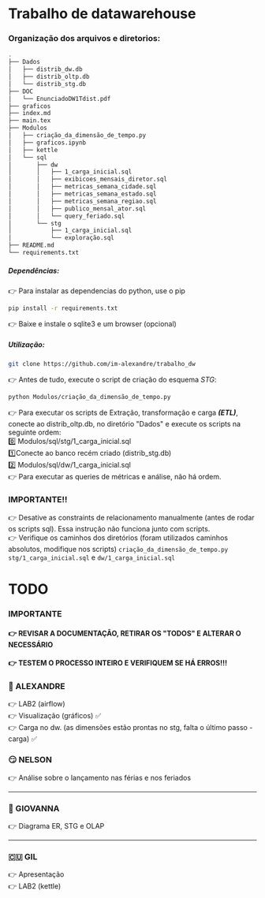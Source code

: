 # Trabalho de datawarehouse


### Organização dos arquivos e diretorios:
```sh
.
├── Dados
│   ├── distrib_dw.db
│   ├── distrib_oltp.db
│   └── distrib_stg.db
├── DOC
│   └── EnunciadoDW1Tdist.pdf
├── graficos
├── index.md
├── main.tex
├── Modulos
│   ├── criação_da_dimensão_de_tempo.py
│   ├── graficos.ipynb
│   ├── kettle
│   └── sql
│       ├── dw
│       │   ├── 1_carga_inicial.sql
│       │   ├── exibicoes_mensais_diretor.sql
│       │   ├── metricas_semana_cidade.sql
│       │   ├── metricas_semana_estado.sql
│       │   ├── metricas_semana_regiao.sql
│       │   ├── publico_mensal_ator.sql
│       │   └── query_feriado.sql
│       └── stg
│           ├── 1_carga_inicial.sql
│           └── exploração.sql
├── README.md
└── requirements.txt
```

##### Dependências:
:point_right: Para instalar as dependencias do python, use o pip
```sh
pip install -r requirements.txt
```
:point_right: Baixe e instale o sqlite3 e um browser (opcional)

##### Utilização:
```sh
git clone https://github.com/im-alexandre/trabalho_dw
```
:point_right: Antes de tudo, execute o script de criação do esquema *STG*: 
```sh
python Modulos/criação_da_dimensão_de_tempo.py
```
:point_right: Para executar os scripts de Extração, transformação e carga ***(ETL)***,
conecte ao distrib_oltp.db, no diretório "Dados" e execute os scripts na seguinte
ordem:  
    0️⃣ Modulos/sql/stg/1_carga_inicial.sql  
    1️⃣Conecte ao banco recém criado (distrib_stg.db)  
    2️⃣ Modulos/sql/dw/1_carga_inicial.sql  
:point_right: Para executar as queries de métricas e análise, não há ordem.  

### IMPORTANTE‼️ 
:point_right: Desative as constraints de relacionamento manualmente (antes de rodar os scripts
sql). Essa instrução não funciona junto com scripts.   
:point_right: Verifique os caminhos dos diretórios (foram utilizados caminhos absolutos,
modifique nos scripts) ```criação_da_dimensão_de_tempo.py``` ```stg/1_carga_inicial.sql``` e ```dw/1_carga_inicial.sql```  




# TODO

### IMPORTANTE
#### :point_right: REVISAR A DOCUMENTAÇÃO, RETIRAR OS "TODOS" E ALTERAR O NECESSÁRIO
#### :point_right: TESTEM O PROCESSO INTEIRO E VERIFIQUEM SE HÁ ERROS!!!


### :robot: ALEXANDRE
:point_right: LAB2 (airflow)    
:point_right: Visualização (gráficos)   ✅  
:point_right: Carga no dw. (as dimensões estão prontas no stg, falta o último passo - carga)   ✅

### :smirk: NELSON
:point_right: Análise sobre o lançamento nas férias e nos feriados   

---

### :woman: GIOVANNA
:point_right: Diagrama ER, STG e OLAP  
  
---

### :cuba: GIL
:point_right: Apresentação  
:point_right: LAB2 (kettle)   

